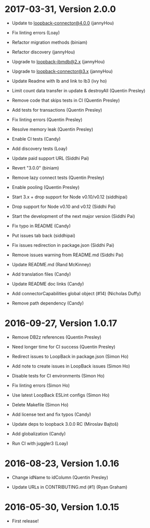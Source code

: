 2017-03-31, Version 2.0.0
=========================

 * Update to loopback-connector@4.0.0 (jannyHou)

 * Fix linting errors (Loay)

 * Refactor migration methods (biniam)

 * Refactor discovery (jannyHou)

 * Upgrade to loopback-ibmdb@2.x (jannyHou)

 * Upgrade to loopback-connector@3.x (jannyHou)

 * Update Readme with lb and link to lb3 (ivy ho)

 * Limit count data transfer in update & destroyAll (Quentin Presley)

 * Remove code that skips tests in CI (Quentin Presley)

 * Add tests for transactions (Quentin Presley)

 * Fix linting errors (Quentin Presley)

 * Resolve memory leak (Quentin Presley)

 * Enable CI tests (Candy)

 * Add discovery tests (Loay)

 * Update paid support URL (Siddhi Pai)

 * Revert "3.0.0" (biniam)

 * Remove lazy connect tests (Quentin Presley)

 * Enable pooling (Quentin Presley)

 * Start 3.x + drop support for Node v0.10/v0.12 (siddhipai)

 * Drop support for Node v0.10 and v0.12 (Siddhi Pai)

 * Start the development of the next major version (Siddhi Pai)

 * Fix typo in README (Candy)

 * Put issues tab back (siddhipai)

 * Fix issues redirection in package.json (Siddhi Pai)

 * Remove issues warning from README.md (Siddhi Pai)

 * Update README.md (Rand McKinney)

 * Add translation files (Candy)

 * Update README doc links (Candy)

 * Add connectorCapabilities global object (#14) (Nicholas Duffy)

 * Remove path dependency (Candy)


2016-09-27, Version 1.0.17
==========================

 * Remove DB2z references (Quentin Presley)

 * Need longer time for CI success (Quentin Presley)

 * Redirect issues to LoopBack in package.json (Simon Ho)

 * Add note to create issues in LoopBack issues (Simon Ho)

 * Disable tests for CI environments (Simon Ho)

 * Fix linting errors (Simon Ho)

 * Use latest LoopBack ESLint configs (Simon Ho)

 * Delete Makefile (Simon Ho)

 * Add license text and fix typos (Candy)

 * Update deps to loopback 3.0.0 RC (Miroslav Bajtoš)

 * Add globalization (Candy)

 * Run CI with juggler3 (Loay)


2016-08-23, Version 1.0.16
==========================

 * Change idName to idColumn (Quentin Presley)

 * Update URLs in CONTRIBUTING.md (#1) (Ryan Graham)


2016-05-30, Version 1.0.15
==========================

 * First release!
